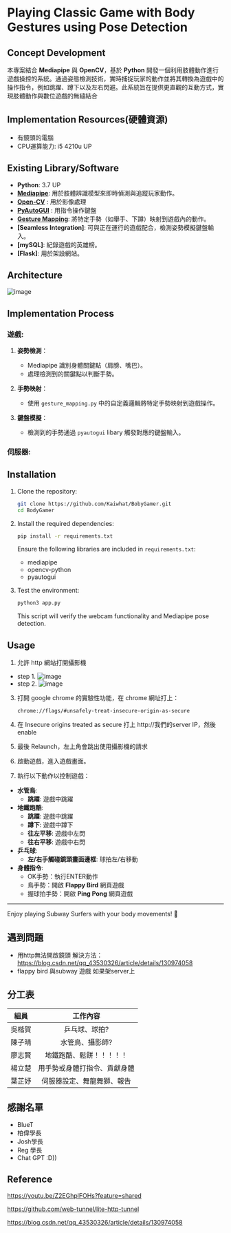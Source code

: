 # Playing Classic Game with Body Gestures using Pose Detection

## Concept Development
本專案結合 **Mediapipe** 與 **OpenCV**，基於 **Python** 開發一個利用肢體動作進行遊戲操控的系統。通過姿態檢測技術，實時捕捉玩家的動作並將其轉換為遊戲中的操作指令，例如跳躍、蹲下以及左右閃避。此系統旨在提供更直觀的互動方式，實現肢體動作與數位遊戲的無縫結合

## Implementation Resources(硬體資源)
- 有鏡頭的電腦
- CPU運算能力: i5 4210u UP

## Existing Library/Software
- **Python**: 3.7 UP
- **[Mediapipe](https://github.com/google-ai-edge/mediapipe)**: 用於肢體辨識模型來即時偵測與追蹤玩家動作。
- **[Open-CV](https://github.com/opencv/opencv)** : 用於影像處理
- **[PyAutoGUI](https://github.com/asweigart/pyautogui)** : 用指令操作鍵盤
- **[Gesture Mapping](https://github.com/dang-hai/GestureMap)**: 將特定手勢（如舉手、下蹲）映射到遊戲內的動作。
- **[Seamless Integration]**: 可與正在運行的遊戲配合，檢測姿勢模擬鍵盤輸入。
- **[mySQL]**: 紀錄遊戲的英雄榜。
- **[Flask]**: 用於架設網站。

## Architecture
![image](https://github.com/user-attachments/assets/0e320176-1129-4dd9-812f-f1a853d5c44a)



## Implementation Process
### 遊戲:
   1. **姿勢檢測**：
      - Mediapipe 識別身體關鍵點（肩膀、嘴巴）。
      - 處理檢測到的關鍵點以判斷手勢。
   
   2. **手勢映射**：
      - 使用 `gesture_mapping.py` 中的自定義邏輯將特定手勢映射到遊戲操作。
   
   3. **鍵盤模擬**：
      - 檢測到的手勢通過 `pyautogui` libary 觸發對應的鍵盤輸入。
### 伺服器:
  



## Installation
1. Clone the repository:
   ```bash
   git clone https://github.com/Kaiwhat/BobyGamer.git
   cd BodyGamer
   ```

2. Install the required dependencies:
   ```bash
   pip install -r requirements.txt
   ```

   Ensure the following libraries are included in `requirements.txt`:
   - mediapipe
   - opencv-python
   - pyautogui

3. Test the environment:
   ```bash
   python3 app.py
   ```
   This script will verify the webcam functionality and Mediapipe pose detection.
   
## Usage
1. 允許 http 網站打開攝影機
  - step 1.
    ![image](https://github.com/user-attachments/assets/60db5236-a05f-4a8f-914d-273a53745faf)
  - step 2.
    ![image](https://github.com/user-attachments/assets/3c647c32-7640-4483-a192-11c22765102d)

3. 打開 google chrome 的實驗性功能，在 chrome 網址打上：
   ```
   chrome://flags/#unsafely-treat-insecure-origin-as-secure
   ```
4. 在 Insecure origins treated as secure 打上 http://我們的server IP，然後 enable
5. 最後 Relaunch，左上角會跳出使用攝影機的請求

6. 啟動遊戲，進入遊戲畫面。
7. 執行以下動作以控制遊戲：
- **水管鳥**:
   - **跳躍**: 遊戲中跳躍
- **地鐵跑酷**:
   - **跳躍**: 遊戲中跳躍
   - **蹲下**: 遊戲中蹲下
   - **往左平移**: 遊戲中左閃
   - **往右平移**: 遊戲中右閃
- **乒乓球**:
   - **左/右手觸碰鏡頭畫面邊框**: 球拍左/右移動
- **身體指令**:
   - OK手勢：執行ENTER動作
   - 鳥手勢：開啟 **Flappy Bird** 網頁遊戲
   - 握球拍手勢：開啟 **Ping Pong** 網頁遊戲

---

Enjoy playing Subway Surfers with your body movements! 🚀

## 遇到問題

- 用http無法開啟鏡頭
  解決方法：https://blog.csdn.net/qq_43530326/article/details/130974058
- flappy bird 與subway 遊戲 如果架server上

## 分工表
| 組員 | 工作內容 | 
| :---: | :---: | 
| 吳楷賀 | 乒乓球、球拍? | 
| 陳子晴 | 水管鳥、攝影師? | 
| 廖志賢 | 地鐵跑酷、鬆餅！！！！！ | 
| 楊立楚 | 用手勢或身體打指令、貢獻身體| 
| 葉芷妤 | 伺服器設定、舞龍舞獅、報告 |  

## 感謝名單
- BlueT
- 柏偉學長
- Josh學長
- Reg 學長
- Chat GPT :D))
## Reference
https://youtu.be/Z2EGhplFOHs?feature=shared

https://github.com/web-tunnel/lite-http-tunnel

https://blog.csdn.net/qq_43530326/article/details/130974058


